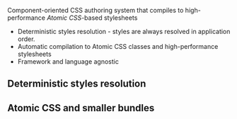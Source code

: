 Component-oriented CSS authoring system that compiles to high-performance _Atomic CSS_-based stylesheets

* Deterministic styles resolution - styles are always resolved in application order.
* Automatic compilation to Atomic CSS classes and high-performance stylesheets
* Framework and language agnostic

## Deterministic styles resolution

## Atomic CSS and smaller bundles

